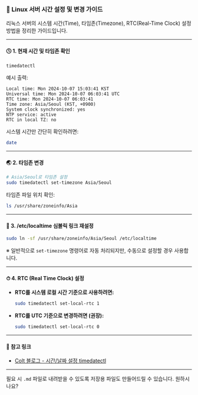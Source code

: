 
### 📌 Linux 서버 시간 설정 및 변경 가이드

리눅스 서버의 시스템 시간(Time), 타임존(Timezone), RTC(Real-Time Clock) 설정 방법을 정리한 가이드입니다.

---

#### 🕓 1. 현재 시간 및 타임존 확인

```bash
timedatectl
```

예시 출력:

```
Local time: Mon 2024-10-07 15:03:41 KST
Universal time: Mon 2024-10-07 06:03:41 UTC
RTC time: Mon 2024-10-07 06:03:41
Time zone: Asia/Seoul (KST, +0900)
System clock synchronized: yes
NTP service: active
RTC in local TZ: no
```

시스템 시간만 간단히 확인하려면:

```bash
date
```

---

#### 🌏 2. 타임존 변경

```bash
# Asia/Seoul로 타임존 설정
sudo timedatectl set-timezone Asia/Seoul
```

타임존 파일 위치 확인:

```bash
ls /usr/share/zoneinfo/Asia
```

---

#### 🔁 3. /etc/localtime 심볼릭 링크 재설정

```bash
sudo ln -sf /usr/share/zoneinfo/Asia/Seoul /etc/localtime
```

※ 일반적으로 `set-timezone` 명령어로 자동 처리되지만, 수동으로 설정할 경우 사용합니다.

---

#### ⏱ 4. RTC (Real Time Clock) 설정

- **RTC를 시스템 로컬 시간 기준으로 사용하려면:**
    
    ```bash
    sudo timedatectl set-local-rtc 1
    ```
    
- **RTC를 UTC 기준으로 변경하려면 (권장):**
    
    ```bash
    sudo timedatectl set-local-rtc 0
    ```
    

---

#### 🔗 참고 링크

- [Colt 블로그 - 시간/날짜 설정 timedatectl](https://colt357.tistory.com/entry/%EC%8B%9C%EA%B0%84%EB%82%A0%EC%A7%9C-%EC%84%A4%EC%A0%95-timedatectl)
    

---

필요 시 `.md` 파일로 내려받을 수 있도록 저장용 파일도 만들어드릴 수 있습니다. 원하시나요?